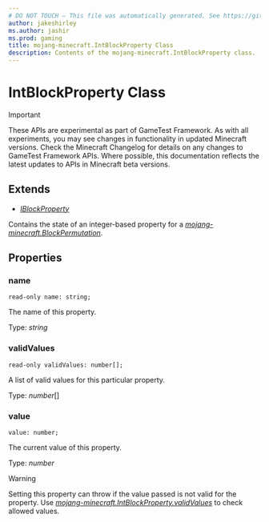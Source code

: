 ```yaml
---
# DO NOT TOUCH — This file was automatically generated. See https://github.com/Mojang/MinecraftApiDocsGenerator to modify descriptions, examples, etc.
author: jakeshirley
ms.author: jashir
ms.prod: gaming
title: mojang-minecraft.IntBlockProperty Class
description: Contents of the mojang-minecraft.IntBlockProperty class.
---
```

# IntBlockProperty Class
>[!IMPORTANT]
>These APIs are experimental as part of GameTest Framework. As with all experiments, you may see changes in functionality in updated Minecraft versions. Check the Minecraft Changelog for details on any changes to GameTest Framework APIs. Where possible, this documentation reflects the latest updates to APIs in Minecraft beta versions.

## Extends
- [*IBlockProperty*](IBlockProperty.md)

Contains the state of an integer-based property for a [*mojang-minecraft.BlockPermutation*](../mojang-minecraft/BlockPermutation.md).

## Properties

### **name**
`read-only name: string;`

The name of this property.

Type: *string*

### **validValues**
`read-only validValues: number[];`

A list of valid values for this particular property.

Type: *number*[]

### **value**
`value: number;`

The current value of this property.

Type: *number*

> [!WARNING]
> Setting this property can throw if the value passed is not valid for the property. Use [*mojang-minecraft.IntBlockProperty.validValues*](../mojang-minecraft/IntBlockProperty.md#validvalues) to check allowed values.
